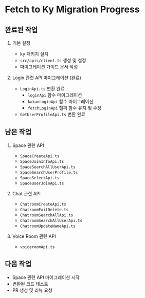 # Fetch to Ky Migration Progress

## 완료된 작업
1. 기본 설정
   - ky 패키지 설치
   - `src/apis/client.ts` 생성 및 설정
   - 마이그레이션 가이드 문서 작성

2. Login 관련 API 마이그레이션 (완료)
   - `LoginApi.ts` 변환 완료
     - `loginApi` 함수 마이그레이션
     - `kakaoLoginApi` 함수 마이그레이션
     - `fetchLoginApi` 헬퍼 함수 유지 및 수정
   - `GetUserProfileApi.ts` 변환 완료

## 남은 작업
1. Space 관련 API
   - `SpaceCreateApi.ts`
   - `SpaceJoinInfoApi.ts`
   - `SpaceSearchAllUserApi.ts`
   - `SpaceSearchUserProfile.ts`
   - `SpaceSelectApi.ts`
   - `SpaceUserJoinApi.ts`

2. Chat 관련 API
   - `ChatroomCreateApi.ts`
   - `ChatroomExitDelete.ts`
   - `ChatroomSearchAllApi.ts`
   - `ChatroomSearchAllUserApi.ts`
   - `ChatroomUpdateNameApi.ts`

3. Voice Room 관련 API
   - `voiceroomApi.ts`

## 다음 작업
- Space 관련 API 마이그레이션 시작
- 변환된 코드 테스트
- PR 생성 및 리뷰 요청

